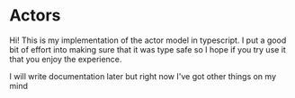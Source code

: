 # Actors

Hi! This is my implementation of the actor model in typescript. I put a good bit of effort into making sure that it was type safe so I hope if you try use it that you enjoy the experience.

I will write documentation later but right now I've got other things on my mind
